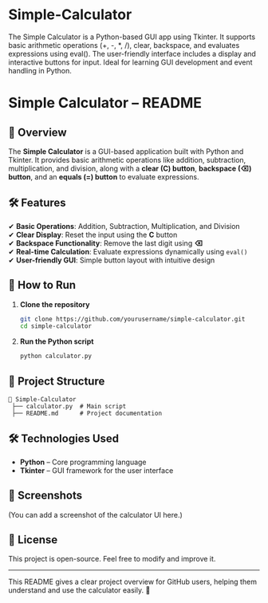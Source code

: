 # Simple-Calculator
The Simple Calculator is a Python-based GUI app using Tkinter. It supports basic arithmetic operations (+, -, *, /), clear, backspace, and evaluates expressions using eval(). The user-friendly interface includes a display and interactive buttons for input. Ideal for learning GUI development and event handling in Python.
# Simple Calculator – README  

## 📌 Overview  
The **Simple Calculator** is a GUI-based application built with Python and Tkinter. It provides basic arithmetic operations like addition, subtraction, multiplication, and division, along with a **clear (C) button**, **backspace (⌫) button**, and an **equals (=) button** to evaluate expressions.  

## 🛠 Features  
✔ **Basic Operations**: Addition, Subtraction, Multiplication, and Division  
✔ **Clear Display**: Reset the input using the **C** button  
✔ **Backspace Functionality**: Remove the last digit using **⌫**  
✔ **Real-time Calculation**: Evaluate expressions dynamically using `eval()`  
✔ **User-friendly GUI**: Simple button layout with intuitive design  

## 🚀 How to Run  
1. **Clone the repository**  
   ```sh
   git clone https://github.com/yourusername/simple-calculator.git
   cd simple-calculator
   ```
2. **Run the Python script**  
   ```sh
   python calculator.py
   ```

## 📂 Project Structure  
```
📁 Simple-Calculator  
 ├── calculator.py  # Main script  
 ├── README.md      # Project documentation  
```

## 🛠 Technologies Used  
- **Python** – Core programming language  
- **Tkinter** – GUI framework for the user interface  

## 📌 Screenshots  
(You can add a screenshot of the calculator UI here.)  

## 📜 License  
This project is open-source. Feel free to modify and improve it.  

---

This README gives a clear project overview for GitHub users, helping them understand and use the calculator easily. 🚀
